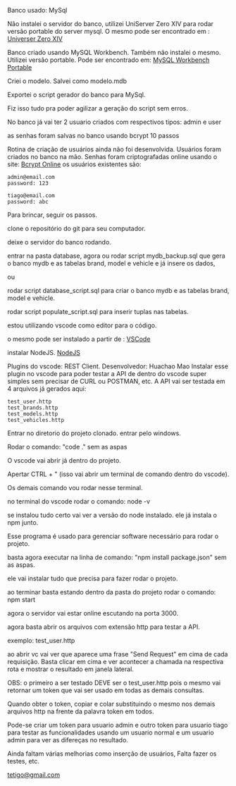 Banco usado: MySql

Não instalei o servidor do banco, utilizei UniServer Zero XIV para rodar versão portable do server mysql.
O mesmo pode ser encontrado em : [Universer Zero XIV](https://www.uniformserver.com/)

Banco criado usando MySQL Workbench.
Também não instalei o mesmo. Utilizei versão portable.
Pode ser encontrado em: [MySQL Workbench Portable](http://www.winpenpack.com/en/download.php?view.1229)

Criei o modelo. Salvei como modelo.mdb

Exportei o script gerador do banco para MySql.

Fiz isso tudo pra poder agilizar a geração do script sem erros.


No banco já vai ter 2 usuario criados com respectivos tipos: admin e user

as senhas foram salvas no banco usando bcrypt 10 passos

Rotina de criação de usuários ainda não foi desenvolvida. Usuários foram criados no banco na mão.
Senhas foram criptografadas online usando o site: [Bcrypt Online](https://www.browserling.com/tools/bcrypt)
os usuários existentes são:
```
admin@email.com
password: 123

tiago@email.com
password: abc
```
Para brincar, seguir os passos.

clone o repositório do git para seu computador.

deixe o servidor do banco rodando.

entrar na pasta database,
agora ou rodar script mydb_backup.sql que gera o banco mydb e as tabelas brand, model e vehicle e já insere os dados,

ou 

rodar script database_script.sql para criar o banco mydb e as tabelas brand, model e vehicle.

rodar script populate_script.sql para inserir tuplas nas tabelas.

estou utilizando vscode como editor para o código.

o mesmo pode ser instalado a partir de : [VSCode](https://code.visualstudio.com/)

instalar NodeJS. [NodeJS](https://nodejs.org/en/)

Plugins do vscode: REST Client. Desenvolvedor: Huachao Mao
Instalar esse plugin no vscode para poder testar a API de dentro do vscode super simples sem precisar de CURL ou POSTMAN, etc.
A API vai ser testada em 4 arquivos já gerados aqui:
```
test_user.http
test_brands.http
test_models.http
test_vehicles.http
```
Entrar no diretorio do projeto clonado. entrar pelo windows.

Rodar o comando: "code ." sem as aspas

O vscode vai abrir já dentro do projeto.

Apertar CTRL + " (isso vai abrir um terminal de comando dentro do vscode).

Os demais comando vou rodar nesse terminal.

no terminal do vscode rodar o comando: node -v 

se instalou tudo certo vai ver a versão do node instalado. ele já instala o npm junto.

Esse programa é usado para gerenciar software necessário para rodar o projeto.

basta agora executar na linha de comando: "npm install package.json" sem as aspas.

ele vai instalar tudo que precisa para fazer rodar o projeto.

ao terminar basta estando dentro da pasta do projeto rodar o comando: npm start

agora o servidor vai estar online escutando na porta 3000.

agora basta abrir os arquivos com extensão http para testar a API.

exemplo: test_user.http

ao abrir vc vai ver que aparece uma frase "Send Request" em cima de cada requisição. Basta clicar em cima e ver acontecer a chamada na respectiva rota e mostrar o resultado em janela lateral.

OBS: o primeiro a ser testado DEVE ser o test_user.http pois o mesmo vai retornar um token que vai ser usado em todas
 as demais consultas.

Quando obter o token, copiar e colar substituindo o mesmo nos demais arquivos http na frente da palavra token em todos.

Pode-se criar um token para usuario admin e outro token para usuario tiago para testar as funcionalidades usando
um usuario normal e um usuario admin para ver as difereças no resultado.

Ainda faltam várias melhorias como inserção de usuários, Falta fazer os testes, etc.

[tetigo@gmail.com](tetigo@gmail.com)